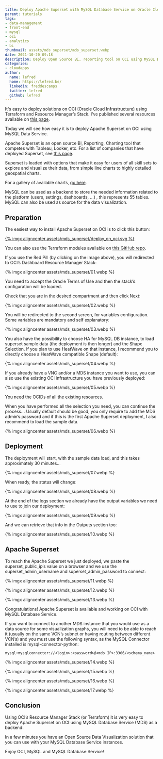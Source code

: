 ```yaml
---
title: Deploy Apache Superset with MySQL Database Service on Oracle Cloud Infrastructure
parent: tutorials
tags:
- data-management
- front-end
- mysql
- oci
- analytics
- bi
thumbnail: assets/mds_superset/mds_superset.webp
date: 2021-10-20 09:18
description: Deploy Open Source BI, reporting tool on OCI using MySQL Databse Service.
categories:
- cloudapps
author: 
  name: lefred
  home: https://lefred.be/
  linkedin: freddescamps
  twitter: lefred
  github: lefred
---
```


It's easy to deploy solutions on OCI (Oracle Cloud Infrastructure) using Terraform and Resource Manager’s Stack. I’ve published several resources available on [this page](https://lefred.be/deploy-to-oci/).

Today we will see how easy it is to deploy Apache Superset on OCI using MySQL Data Service.

Apache Superset is an open source BI, Reporting, Charting tool that competes with Tableau, Looker, etc.  For a list of companies that have deployed Superset, see [this page](https://github.com/apache/superset/blob/master/RESOURCES/INTHEWILD.md).

Superset is loaded with options that make it easy for users of all skill sets to explore and visualize their data, from simple line charts to highly detailed geospatial charts.

For a gallery of available charts, [go here](https://superset.apache.org/gallery).

MySQL can be used as a backend to store the needed information related to the platform (users, settings, dashboards, …) , this represents 55 tables. MySQL can also be used as source for the data visualization.

## Preparation

The easiest way to install Apache Superset on OCI is to click this button:

[{% imgx aligncenter assets/mds_superset/deploy_on_oci.svg %}](https://cloud.oracle.com/resourcemanager/stacks/create?zipUrl=https://github.com/lefred/oci-superset-mds/releases/download/v1.0.0/stack_superset_mds.zip)

You can also use the Terraform modules available on [this GitHub repo](https://github.com/lefred/oci-superset-mds).

If you use the Red Pill (by clicking on the image above), you will redirected to OCI’s Dashboard Resource Manager Stack:

{% imgx aligncenter assets/mds_superset/01.webp %}

You need to accept the Oracle Terms of Use and then the stack’s configuration will be loaded.

Check that you are in the desired compartment and then click Next:

{% imgx aligncenter assets/mds_superset/02.webp %}

You will be redirected to the second screen, for variables configuration. Some variables are mandatory and self explanatory:

{% imgx aligncenter assets/mds_superset/03.webp %}

You also have the possibility to choose HA for MySQL DB instance, to load superset sample data (the deployment is then longer) and the Shape Selection. If you plan to use HeatWave on that instance, I recommend you to directly choose a HeatWave compatible Shape (default):

{% imgx aligncenter assets/mds_superset/04.webp %}

If you already have a VNC and/or a MDS instance you want to use, you can also use the existing OCI infrastructure you have previously deployed:

{% imgx aligncenter assets/mds_superset/05.webp %}

You need the OCIDs of all the existing resources.

When you have performed all the selection you need, you can continue the process… Usually default should be good, you only require to add the MDS admin’s password and if this is the first Apache Superset deployment, I also recommend to load the sample data.

{% imgx aligncenter assets/mds_superset/06.webp %}

## Deployment

The deployment will start, with the sample data load, and this takes approximately 30 minutes…

{% imgx aligncenter assets/mds_superset/07.webp %}

When ready, the status will change:

{% imgx aligncenter assets/mds_superset/08.webp %}

At the end of the logs section we already have the output variables we need to use to join our deployment:

{% imgx aligncenter assets/mds_superset/09.webp %}

And we can retrieve that info in the Outputs section too:

{% imgx aligncenter assets/mds_superset/10.webp %}

## Apache Superset

To reach the Apache Superset we just deployed, we paste the superset_public_ip‘s value on a browser and we use the superset_admin_username and superset_admin_password to connect:

{% imgx aligncenter assets/mds_superset/11.webp %}

{% imgx aligncenter assets/mds_superset/12.webp %}

{% imgx aligncenter assets/mds_superset/13.webp %}

Congratulations! Apache Superset is available and working on OCI with MySQL Database Service.

If you want to connect to another MDS instance that you would use as a data source for some visualization graphs, you will need to be able to reach it (usually on the same VCN’s subnet or having routing between different VCN’s) and you must use the following syntax, as the MySQL Connector installed is mysql-connector-python:

```
mysql+mysqlconnector://<login>:<password>@<mds IP>:3306/<schema_name>
```

{% imgx aligncenter assets/mds_superset/14.webp %}

{% imgx aligncenter assets/mds_superset/15.webp %}

{% imgx aligncenter assets/mds_superset/16.webp %}

{% imgx aligncenter assets/mds_superset/17.webp %}

## Conclusion

Using OCI’s Resource Manager Stack (or Terraform) it is very easy to deploy Apache Superset on OCI using MySQL Database Service (MDS) as a backend.

In a few minutes you have an Open Source Data Visualization solution that you can use with your MySQL Database Service instances.

Enjoy OCI, MySQL and MySQL Database Service!
